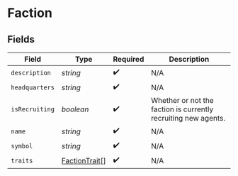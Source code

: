 # Faction


## Fields

| Field                                                          | Type                                                           | Required                                                       | Description                                                    |
| -------------------------------------------------------------- | -------------------------------------------------------------- | -------------------------------------------------------------- | -------------------------------------------------------------- |
| `description`                                                  | *string*                                                       | :heavy_check_mark:                                             | N/A                                                            |
| `headquarters`                                                 | *string*                                                       | :heavy_check_mark:                                             | N/A                                                            |
| `isRecruiting`                                                 | *boolean*                                                      | :heavy_check_mark:                                             | Whether or not the faction is currently recruiting new agents. |
| `name`                                                         | *string*                                                       | :heavy_check_mark:                                             | N/A                                                            |
| `symbol`                                                       | *string*                                                       | :heavy_check_mark:                                             | N/A                                                            |
| `traits`                                                       | [FactionTrait](../../models/shared/factiontrait.md)[]          | :heavy_check_mark:                                             | N/A                                                            |